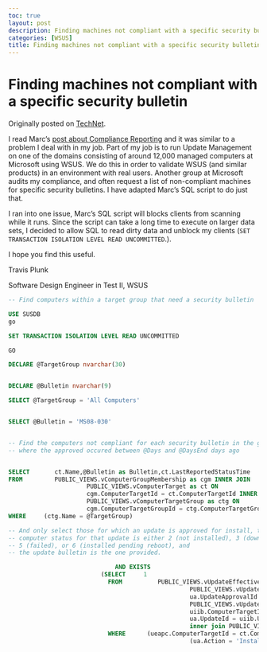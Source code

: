 ```yaml
---
toc: true
layout: post
description: Finding machines not compliant with a specific security bulletin
categories: [WSUS]
title: Finding machines not compliant with a specific security bulletin
---
```


# Finding machines not compliant with a specific security bulletin

Originally posted on [TechNet](https://blogs.technet.microsoft.com/wsus/2008/07/07/finding-machines-not-compliant-with-a-specific-security-bulletin/).

I read Marc’s [post about Compliance Reporting](http://blogs.technet.com/wsus/archive/2008/06/20/baseline-compliance-report-using-public-wsus-views.aspx) and it was similar to a problem I deal with in my job.  Part of my job is to run Update Management on one of the domains consisting of around 12,000 managed computers at Microsoft using WSUS.  We do this in order to validate WSUS (and similar products) in an environment with real users.  Another group at Microsoft audits my compliance, and often request a list of non-compliant machines for specific security bulletins.  I have adapted Marc’s SQL script to do just that.

I ran into one issue, Marc’s SQL script will blocks clients from scanning while it runs.  Since the script can take a long time to execute on larger data sets, I decided to allow SQL to read dirty data and unblock my clients (`SET TRANSACTION ISOLATION LEVEL READ UNCOMMITTED`.).

I hope you find this useful.

Travis Plunk

Software Design Engineer in Test II, WSUS

```sql
-- Find computers within a target group that need a security bulletin

USE SUSDB
go

SET TRANSACTION ISOLATION LEVEL READ UNCOMMITTED

GO

DECLARE @TargetGroup nvarchar(30)


DECLARE @Bulletin nvarchar(9)

SELECT @TargetGroup = 'All Computers'


SELECT @Bulletin = 'MS08-030'


-- Find the computers not compliant for each security bulletin in the given @TargetGroup
-- where the approved occured between @Days and @DaysEnd days ago


SELECT       ct.Name,@Bulletin as Bulletin,ct.LastReportedStatusTime
FROM         PUBLIC_VIEWS.vComputerGroupMembership as cgm INNER JOIN
                      PUBLIC_VIEWS.vComputerTarget as ct ON
                      cgm.ComputerTargetId = ct.ComputerTargetId INNER JOIN
                      PUBLIC_VIEWS.vComputerTargetGroup as ctg ON
                      cgm.ComputerTargetGroupId = ctg.ComputerTargetGroupId
WHERE     (ctg.Name = @TargetGroup)

-- And only select those for which an update is approved for install, the
-- computer status for that update is either 2 (not installed), 3 (downloaded),
-- 5 (failed), or 6 (installed pending reboot), and
-- the update bulletin is the one provided.

                              AND EXISTS
                          (SELECT     1
                            FROM          PUBLIC_VIEWS.vUpdateEffectiveApprovalPerComputer as ueapc INNER JOIN
                                                   PUBLIC_VIEWS.vUpdateApproval as ua ON
                                                   ua.UpdateApprovalId = ueapc.UpdateApprovalId INNER JOIN
                                                   PUBLIC_VIEWS.vUpdateInstallationInfoBasic uiib ON
                                                   uiib.ComputerTargetId = ct.ComputerTargetId AND
                                                   ua.UpdateId = uiib.UpdateId
                                                   inner join PUBLIC_VIEWS.vUpdate as u on ua.updateid=u.updateId 
                            WHERE      (ueapc.ComputerTargetId = ct.ComputerTargetId) AND
                                                   (ua.Action = 'Install') AND (uiib.State IN (2, 3, 5, 6)) AND u.securityBulletin is not null and u.securityBulletin=@Bulletin )
```

